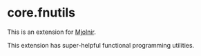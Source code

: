 # core.fnutils

This is an extension for [Mjolnir](https://github.com/mjolnir-io/mjolnir).

This extension has super-helpful functional programming utilities.
